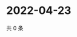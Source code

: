 # 2022-04-23

共 0 条

<!-- BEGIN WEIBO -->
<!-- 最后更新时间 Sat Apr 23 2022 20:07:54 GMT+0800 (China Standard Time) -->

<!-- END WEIBO -->
